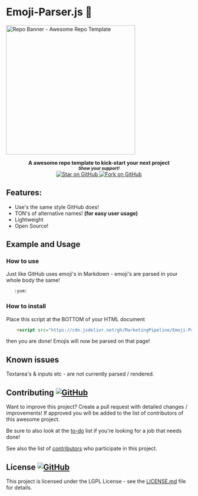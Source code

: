 # Emoji-Parser.js 🔎

<a href="https://github.com/MarketingPipeline/Emoji-Parser/">
<img height=350 alt="Repo Banner - Awesome Repo Template" src="https://capsule-render.vercel.app/api?type=waving&color=c4a2bd&height=300&section=header&text=Emoji-Parser.js 👍&fontSize=65&fontColor=ffffff&animation=fadeIn&fontAlignY=38&desc=Easily add emoji support to your website! 😋 🎉😍&descAlignY=60&descAlign=50"></img></a>

<p align="center">
  <b>A awesome repo template to kick-start your next project</b>

  <br>
  <small> <b><i>Show your support!</i> </b></small>
  <br>
   <a href="https://github.com/MarketingPipeline/Emoji-Parser">
    <img title="Star on GitHub" src="https://img.shields.io/github/stars/MarketingPipeline/Emoji-Parser.svg?style=social&label=Star">
  </a>
  <a href="https://github.com/MarketingPipeline/Emoji-Parser/fork">
    <img title="Fork on GitHub" src="https://img.shields.io/github/forks/MarketingPipeline/Emoji-Parser.svg?style=social&label=Fork">
  </a>
   </p>  


## Features:

- Use's the same style GitHub does! 
- TON's of alternative names! **(for easy user usage)**
- Lightweight
- Open Source!




## Example and Usage


### How to use

Just like GitHub uses emoji's in Markdown - emoji's are parsed in your whole body the same! 


```html
   :yum:
```


### How to install

Place this script at the BOTTOM of your HTML document 

```html
    <script src="https://cdn.jsdelivr.net/gh/MarketingPipeline/Emoji-Parser/version/1.0.0/dist/emoji_parser.min.js"></script> 
```
	
then you are done! Emojis will now be parsed on that page!





## Known issues

Textarea's & inputs etc - are not currently parsed / rendered.

## Contributing <a href="https://github.com/MarketingPipeline/Emoji-Parser/graphs/contributors"> ![GitHub](https://img.shields.io/github/contributors/MarketingPipeline/Emoji-Parser) </a>

Want to improve this project? Create a pull request with detailed changes / improvements! If approved you will be added to the list of contributors of this awesome project.

Be sure to also look at the [to-do](.github/TO_DO.md) list if you're looking for a job that needs done!

See also the list of
[contributors](https://github.com/MarketingPipeline/Emoji-Parser/graphs/contributors) who
participate in this project.

## License <a href="LICENSE"> ![GitHub](https://img.shields.io/github/license/MarketingPipeline/Emoji-Parser) </a>

This project is licensed under the LGPL License - see the
[LICENSE.md](https://github.com/MarketingPipeline/Emoji-Parser/blob/main/LICENSE) file for
details.
